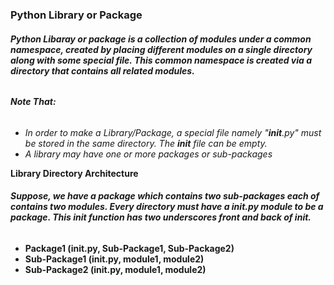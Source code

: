 ### **Python Library or Package**
###### **Python Libaray or package is a collection of modules under a common namespace, created by placing different modules on a single directory along with some special file. This common namespace is created via a directory that contains all related modules.**
###### **Note That:**
* *In order to make a Library/Package, a special file namely "__init__.py" must be stored in the same directory. The *__init__* file can be empty.*
* *A library may have one or more packages or sub-packages*

**Library Directory Architecture**
###### **Suppose, we have a package which contains two sub-packages each of contains two modules. Every directory must have a __init__.py module to be a package. This init function has two underscores front and back of init.**
* **Package1 (__init__.py, Sub-Package1, Sub-Package2)**
* **Sub-Package1 (__init__.py, module1, module2)**
* **Sub-Package2 (__init__.py, module1, module2)**